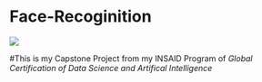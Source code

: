 # Face-Recoginition 

<img src="https://github.com/Harshada-m/Face-Recoginition/blob/main/images/face%20rego.gif" />


#This is my Capstone Project from my INSAID Program of *Global Certification of Data Science and Artifical Intelligence* 

